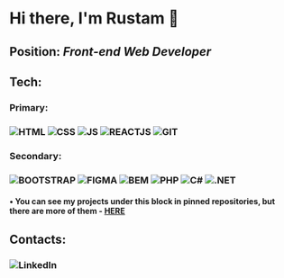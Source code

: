# Hi there, I'm Rustam 👋
## Position: *Front-end Web Developer*
## Tech:
### Primary:
### ![HTML](https://img.shields.io/badge/-HTML-151515?logo=html5) ![CSS](https://img.shields.io/badge/-CSS-151515?logo=css3) ![JS](https://img.shields.io/badge/-JS-151515?logo=javascript) ![REACTJS](https://img.shields.io/badge/-REACTJS-151515?logo=react) ![GIT](https://img.shields.io/badge/-GIT-151515?logo=git)
### Secondary:
### ![BOOTSTRAP](https://img.shields.io/badge/-BOOTSTRAP-151515?logo=bootstrap) ![FIGMA](https://img.shields.io/badge/-FIGMA-151515?logo=figma) ![BEM](https://img.shields.io/badge/-BEM-151515?logo=bem) ![PHP](https://img.shields.io/badge/-PHP-151515?logo=php) ![C#](https://img.shields.io/badge/-C%23-151515?logo=C#) ![.NET](https://img.shields.io/badge/-.NET-151515?logo=.net)

####  • You can see my projects under this block in pinned repositories, but there are more of them - [HERE](https://github.com/ramrusgit?tab=repositories)

## Contacts:
### ![LinkedIn]()
